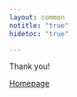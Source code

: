 ```yaml
---
layout: common
notitle: "true"
hidetoc: "true"

---
```


<div id="background">
    <div class="main1"></div><div class="small1"></div><div class="small2"></div><div class="small3"></div><div class="small4"></div>
</div>

<div id="install-thanks" class="center">
    <div class="thanks-content">
        <i class="fa fa-check" aria-hidden="true" style="display: none"></i>
        <p class="thank-you">Thank you!</p>
        <div id="common-form" style="display: none;">
            <p>Please check your email for further instructions.</p>
        </div>    
        <div id="maker-form" class="instructions" style="display: none;">
            <p>In order to proceed please visit the official product page on AWS marketplace:</p>
            <p class="center"><a target="_blank" href="https://aws.amazon.com/marketplace/pp/B07MLRVF3Q">ThingsBoard PE Maker</a></p>
            <br/>
            <p>For detailed installation instructions please visit:</p>
            <p class="center"><a href="/docs/user-guide/install/aws-marketplace-pe/">Installing ThingsBoard PE on AWS</a></p>
        </div>    
        <div id="prototype-form" class="instructions" style="display: none;">
            <p>In order to proceed please visit the official product page on AWS marketplace:</p>
            <p class="center"><a target="_blank" href="https://aws.amazon.com/marketplace/pp/B07MLS5VMB">ThingsBoard PE Prototype</a></p>
            <br/>
            <p>For detailed installation instructions please visit:</p>
            <p class="center"><a href="/docs/user-guide/install/aws-marketplace-pe/">Installing ThingsBoard PE on AWS</a></p>
        </div>    
        <div id="startup-form" class="instructions" style="display: none;">
            <p>In order to proceed please visit the official product page on AWS marketplace:</p>
            <p class="center"><a target="_blank" href="https://aws.amazon.com/marketplace/pp/B07MQ1G36K">ThingsBoard PE Startup</a></p>
            <br/>
            <p>For detailed installation instructions please visit:</p>
            <p class="center"><a href="/docs/user-guide/install/aws-marketplace-pe/">Installing ThingsBoard PE on AWS</a></p>
        </div>    
        <div id="business-form" class="instructions" style="display: none;">
            <p>In order to proceed please visit the official product page on AWS marketplace:</p>
            <p class="center"><a target="_blank" href="https://aws.amazon.com/marketplace/pp/B07MLRWV22">ThingsBoard PE Business</a></p>
            <br/>
            <p>For detailed installation instructions please visit:</p>
            <p class="center"><a href="/docs/user-guide/install/aws-marketplace-pe/">Installing ThingsBoard PE on AWS</a></p>
        </div>    
        <div id="enterprise-form" class="instructions" style="display: none;">
            <p>In order to proceed please visit the official product page on AWS marketplace:</p>
            <p class="center"><a target="_blank" href="https://aws.amazon.com/marketplace/pp/B07MBYZSFQ">ThingsBoard PE Enterprise</a></p>
            <br/>
            <p>For detailed installation instructions please visit:</p>
            <p class="center"><a href="/docs/user-guide/install/aws-marketplace-pe/">Installing ThingsBoard PE on AWS</a></p>
        </div>
        <a class="homepage" href="/">Homepage</a>
    </div>
</div>

<script type="text/javascript">
    jqueryDefer(function () {
       $( document ).ready(function() {
             $('#contact-us-thanks').addClass("opened");
             $('#background').addClass("opened");
       });
    });
</script>

<script type="text/javascript">

    var instanceTypeForms = {
        "common": "#common-form",
        "maker": "#maker-form",
        "prototype": "#prototype-form",
        "startup": "#startup-form",
        "business": "#business-form",
        "enterprise": "#enterprise-form"
    };

    jqueryDefer(function () {
        $( document ).ready(function() {
            $.urlParam = function (name) {
                var results = new RegExp('[\?&]' + name + '=([^&#]*)').exec(window.location.href);
                return results ? results[1] : null;
            };                 
            instanceType = $.urlParam('instance');
            if (!instanceType) {
                instanceType = "common";
            }             
            var formId = instanceTypeForms[instanceType];
            if (formId) {
                var instanceForm = $(formId);
                instanceForm.css('display', '');
            }
        });        
    });
</script>
